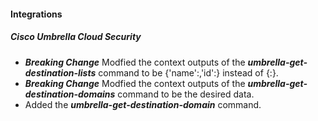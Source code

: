 
#### Integrations
##### Cisco Umbrella Cloud Security
- ***Breaking Change*** Modfied the context outputs of the ***umbrella-get-destination-lists*** command to be {'name':<name>,'id':<id>} instead of {<name>:<id>}.
- ***Breaking Change*** Modfied the context outputs of the ***umbrella-get-destination-domains*** command to be the desired data.
- Added the ***umbrella-get-destination-domain*** command.
